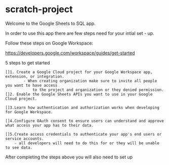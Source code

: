 # scratch-project
Welcome to the Google Sheets to SQL app.


In order to use this app there are few steps need for your intial set - up.

Follow these steps on Google Workspace:

https://developers.google.com/workspace/guides/get-started

5 steps to get started

    []1. Create a Google Cloud project for your Google Workspace app, extension, or integration.
            - When creating organization make sure to invite all people you want to have access
                to the project and organization or they denied permission.
    []2. Enable the Google Sheets APIs you want to use in your Google Cloud project.

    []3.Learn how authentication and authorization works when developing for Google Workspace.

    []4.Configure OAuth consent to ensure users can understand and approve what access your app has to their data.

    []5.Create access credentials to authenticate your app's end users or service accounts.
        - all developers will need to do this for or they will be unable to see data.

After completing the steps above you will also need to set up 



